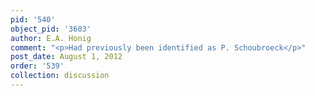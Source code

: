 ```yaml
---
pid: '540'
object_pid: '3603'
author: E.A. Honig
comment: "<p>Had previously been identified as P. Schoubroeck</p>"
post_date: August 1, 2012
order: '539'
collection: discussion
---
```

